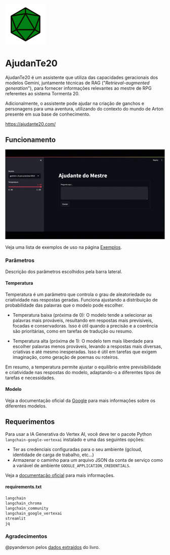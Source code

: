 ![img-logo](./img/128px-D20_icon.png)
# AjudanTe20  

AjudanTe20 é um assistente que utiliza das capacidades geracionais dos modelos Gemini, juntamente técnicas de RAG ("*Retrieval-augmented generation*"), para fornecer informações relevantes ao mestre de RPG referentes ao sistema Tormenta 20.

Adicionalmente, o assistente pode ajudar na criação de ganchos e personagens para uma aventura, utilizando do contexto do mundo de Arton presente em sua base de conhecimento.

https://ajudante20.com/

## Funcionamento
![ex-gif](./img/example.gif)

Veja uma lista de exemplos de uso na página [Exemplos](./exemplos/exemplos.md).

### Parâmetros
Descrição dos parâmetros escolhidos pela barra lateral.

#### Temperatura

Temperatura é um parâmetro que controla o grau de aleatoriedade ou criatividade nas respostas geradas. Funciona ajustando a distribuição de probabilidade das palavras que o modelo pode escolher.

- Temperatura baixa (próxima de 0): O modelo tende a selecionar as palavras mais prováveis, resultando em respostas mais previsíveis, focadas e conservadoras. Isso é útil quando a precisão e a coerência são prioritárias, como em tarefas de tradução ou resumo.

- Temperatura alta (próxima de 1): O modelo tem mais liberdade para escolher palavras menos prováveis, levando a respostas mais diversas, criativas e até mesmo inesperadas. Isso é útil em tarefas que exigem imaginação, como geração de poemas ou roteiros.

Em resumo, a temperatura permite ajustar o equilíbrio entre previsibilidade e criatividade nas respostas do modelo, adaptando-o a diferentes tipos de tarefas e necessidades.

#### Modelo

Veja a documentação oficial da [Google](https://ai.google.dev/gemini-api/docs/models/gemini) para mais informações sobre os diferentes modelos.

## Requerimentos
Para usar a IA Generativa do Vertex AI, você deve ter o pacote Python `langchain-google-vertexai` instalado e uma das seguintes opções:

- Ter as credenciais configuradas para o seu ambiente (gcloud, identidade de carga de trabalho, etc...)
- Armazenar o caminho para um arquivo JSON da conta de serviço como a variável de ambiente `GOOGLE_APPLICATION_CREDENTIALS`.

Veja a [documentação oficial](https://cloud.google.com/docs/authentication/application-default-credentials#GAC) para mais informações.

#### requirements.txt
```
langchain
langchain_chroma
langchain_community
langchain_google_vertexai
streamlit
jq
```

### Agradecimentos

@pyanderson pelos [dados extraídos](https://github.com/pyanderson/roll20_tormenta20_grimoire) do livro.
